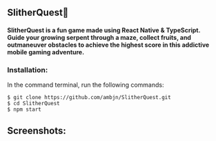 ## SlitherQuest🐍

#### SlitherQuest is a fun game made using React Native & TypeScript.<br>Guide your growing serpent through a maze, collect fruits, and outmaneuver obstacles to achieve the highest score in this addictive mobile gaming adventure.

### Installation:

In the command terminal, run the following commands:

    $ git clone https://github.com/ambjn/SlitherQuest.git
    $ cd SlitherQuest
    $ npm start

## Screenshots: 



